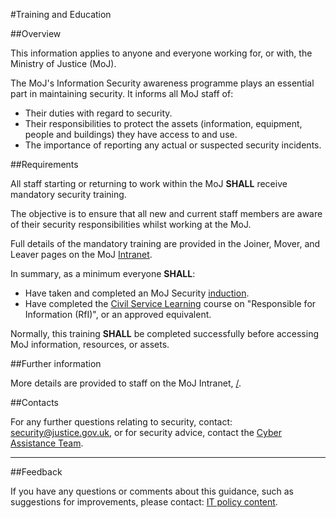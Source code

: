 #Training and Education

##Overview

This information applies to anyone and everyone working for, or with, the Ministry of Justice (MoJ).

The MoJ's Information Security awareness programme plays an essential part in maintaining security. It informs all MoJ staff of:

* Their duties with regard to security.
* Their responsibilities to protect the assets (information, equipment, people and buildings) they have access to and use.
* The importance of reporting any actual or suspected security incidents.

##Requirements

All staff starting or returning to work within the MoJ **SHALL** receive mandatory security training.

The objective is to ensure that all new and current staff members are aware of their security responsibilities whilst working at the MoJ.

Full details of the mandatory training are provided in the Joiner, Mover, and Leaver pages on the MoJ [Intranet](/guidance/security/).

In summary, as a minimum everyone **SHALL**:

* Have taken and completed an MoJ Security [induction](/guidance/hr/induction/).
* Have completed the [Civil Service Learning](https://learn.civilservice.gov.uk/home) course on "Responsible for Information (RfI)", or an approved equivalent.

Normally, this training **SHALL** be completed successfully before accessing MoJ information, resources, or assets.

##Further information

More details are provided to staff on the MoJ Intranet, [/](/).

##Contacts

For any further questions relating to security, contact: [security@justice.gov.uk](mailto:security@justice.gov.uk), or for security advice, contact the [Cyber Assistance Team](mailto:CyberConsultancy@digital.justice.gov.uk).

---

##Feedback

If you have any questions or comments about this guidance, such as suggestions for improvements, please contact: [IT policy content](mailto:itpolicycontent@digital.justice.gov.uk).

